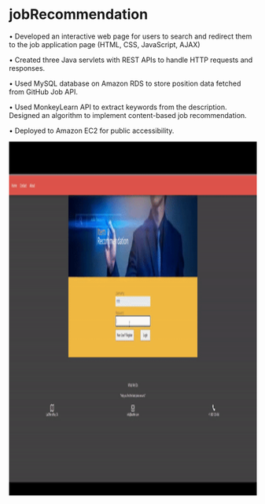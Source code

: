 # jobRecommendation


• Developed an interactive web page for users to search and redirect them to the job application page (HTML, CSS, JavaScript, AJAX)

• Created three Java servlets with REST APIs to handle HTTP requests and responses.

• Used MySQL database on Amazon RDS to store position data fetched from GitHub Job API.

• Used MonkeyLearn API to extract keywords from the description. Designed an algorithm to implement content-based job recommendation.

• Deployed to Amazon EC2 for public accessibility.


<img src="job-demo.gif" width="1280" height="720" />
